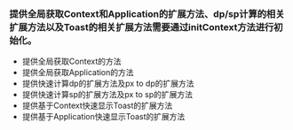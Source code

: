 ### 提供全局获取Context和Application的扩展方法、dp/sp计算的相关扩展方法以及Toast的相关扩展方法需要通过initContext方法进行初始化。

* 提供全局获取Context的方法
* 提供全局获取Application的方法
* 提供快速计算dp的扩展方法及px to dp的扩展方法
* 提供快速计算sp的扩展方法及px to sp的扩展方法
* 提供基于Context快速显示Toast的扩展方法
* 提供基于Application快速显示Toast的扩展方法